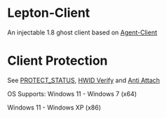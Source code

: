 # Lepton-Client
An injectable 1.8 ghost client based on [Agent-Client](https://github.com/aestheticalll/agent)

# Client Protection

See [PROTECT_STATUS](src/main/java/cn/matrixaura/lepton/Lepton.java), [HWID Verify](src/main/java/cn/matrixaura/lepton/protect/impl/HWIDProtection.java) and [Anti Attach](src/main/java/cn/matrixaura/lepton/protect/impl/AntiAttachProtection.java)

OS Supports: Windows 11 - Windows 7 (x64)

Windows 11 - Windows XP (x86)